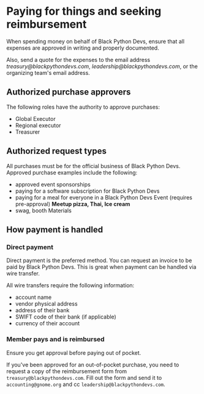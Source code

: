 # Paying for things and seeking reimbursement

When spending money on behalf of Black Python Devs, ensure that all expenses are approved in writing and properly documented.

Also, send a quote for the expenses to the email address _treasury@blackpythondevs.com_, _leadership@blackpythondevs.com_, or the organizing team's email address.

## Authorized purchase approvers

The following roles have the authority to approve purchases:

* Global Executor
* Regional executor
* Treasurer

## Authorized request types

All purchases must be for the official business of Black Python Devs. Approved purchase examples include the following:

* approved event sponsorships
* paying for a software subscription for Black Python Devs
* paying for a meal for everyone in a Black Python Devs Event (requires pre-approval) **Meetup pizza, Thai, Ice cream**
* swag, booth Materials

## How payment is handled

### Direct payment

Direct payment is the preferred method. You can request an invoice to be paid by Black Python Devs. This is great when payment can be handled via wire transfer.

All wire transfers require the following information:

* account name
* vendor physical address
* address of their bank
* SWIFT code of their bank (if applicable)
* currency of their account

### Member pays and is reimbursed

Ensure you get approval before paying out of pocket.

If you've been approved for an out-of-pocket purchase, you need to request a copy of the reimbursement form from `treasury@blackpythondevs.com`. Fill out the form and send it to `accounting@gnome.org` and cc `leadership@blackpythondevs.com`. 
